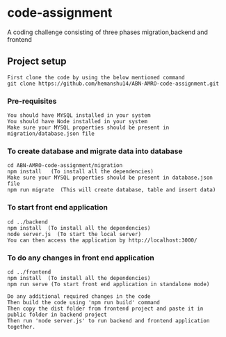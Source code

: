 # code-assignment 
A coding challenge consisting of three phases migration,backend and frontend

## Project setup
```
First clone the code by using the below mentioned command
git clone https://github.com/hemanshu14/ABN-AMRO-code-assignment.git
```

### Pre-requisites
```
You should have MYSQL installed in your system
You should have Node installed in your system
Make sure your MYSQL properties should be present in migration/database.json file
```


### To create database and migrate data into database
```
cd ABN-AMRO-code-assignment/migration
npm install   (To install all the dependencies)
Make sure your MYSQL properties should be present in database.json file
npm run migrate  (This will create database, table and insert data)
```

### To start front end application
```
cd ../backend
npm install  (To install all the dependencies)
node server.js  (To start the local server)
You can then access the application by http://localhost:3000/
```

### To do any changes in front end application
```
cd ../frontend
npm install  (To install all the dependencies)
npm run serve (To start front end application in standalone mode)

Do any additional required changes in the code
Then build the code using 'npm run build' command
Then copy the dist folder from frontend project and paste it in
public folder in backend project
Then run 'node server.js' to run backend and frontend application together.
```
